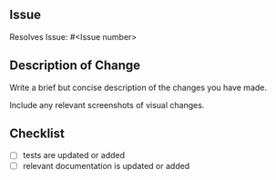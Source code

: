 ## Issue
<!--
 Remove if not applicable.
 See https://docs.github.com/en/issues/tracking-your-work-with-issues/linking-a-pull-request-to-an-issue for other wording options
 -->
Resolves Issue: #&lt;Issue number&gt;

## Description of Change

Write a brief but concise description of the changes you have made.

Include any relevant screenshots of visual changes.

## Checklist

<!-- Remove items that do not apply. For completed items, change [ ] to [x]. -->

- [ ] tests are updated or added
- [ ] relevant documentation is updated or added
